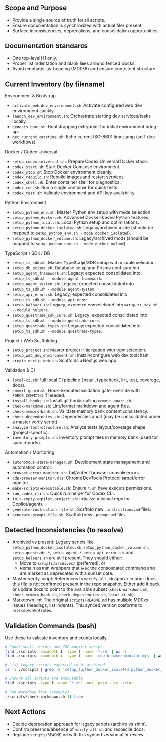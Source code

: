 

## Scope and Purpose

- Provide a single source of truth for all scripts.
- Ensure documentation is synchronized with actual files present.
- Surface inconsistencies, deprecations, and consolidation opportunities.

## Documentation Standards

- One top-level H1 only.
- Proper list indentation and blank lines around fenced blocks.
- Avoid emphasis-as-heading (MD036) and ensure consistent structure.

## Current Inventory (by filename)

Environment & Bootstrap

- `activate_web_dev_environment.sh`: Activate configured web dev environment quickly.
- `launch_dev_environment.sh`: Orchestrate starting dev services/tasks locally.
- `genesis_boot.sh`: Bootstrapping entrypoint for initial environment bring-up.
- `get_current_datetime.sh`: Echo current ISO-8601 timestamp (self-doc workflows).

Docker / Codex Universal

- `setup_codex_universal.sh`: Prepare Codex Universal Docker stack.
- `codex_start.sh`: Start Docker Compose environment.
- `codex_stop.sh`: Stop Docker environment cleanly.
- `codex_rebuild.sh`: Rebuild images and restart services.
- `codex_shell.sh`: Enter container shell for diagnostics.
- `codex_run.sh`: Run a single container for quick tests.
- `codex_test.sh`: Validate environment and API key availability.

Python Environment

- `setup_python_env.sh`: Master Python env setup with mode selection.
- `setup_python_docker.sh`: Advanced Docker-based Python features.
- `setup_python_local.sh`: Local Python setup and optimizations.
- `setup_python_docker_isolated.sh`: Legacy/archived mode (should be mapped to `setup_python_env.sh --mode docker_isolated`).
- `setup_python_docker_volume.sh`: Legacy/archived mode (should be mapped to `setup_python_env.sh --mode docker_volume`).

TypeScript / SDK / DB

- `setup_ts_sdk.sh`: Master TypeScript/SDK setup with module selection.
- `setup_db_prisma.sh`: Database setup and Prisma configuration.
- `setup_agent_framework.sh`: Legacy; expected consolidated into `setup_ts_sdk.sh --module agent-framework`.
- `setup_agent_system.sh`: Legacy; expected consolidated into `setup_ts_sdk.sh --module agent-system`.
- `setup_api_error.sh`: Legacy; expected consolidated into `setup_ts_sdk.sh --module api-error`.
- `setup_helpers.sh`: Legacy; expected consolidated into `setup_ts_sdk.sh --module helpers`.
- `setup_questrade_sdk_core.sh`: Legacy; expected consolidated into `setup_ts_sdk.sh --module questrade-core`.
- `setup_questrade_types.sh`: Legacy; expected consolidated into `setup_ts_sdk.sh --module questrade-types`.

Project / Web Scaffolding

- `setup_project.sh`: Master project initialization with type selection.
- `setup_web_dev_environment.sh`: Install/configure web dev toolchain.
- `create-nextjs-web.sh`: Scaffolds a Next.js web app.

Validation & CI

- `local-ci.sh`: Full local CI pipeline (install, typecheck, lint, test, coverage, docs).
- `commit-guard.sh`: Hook-executed validation gate; override with `FORCE_COMMIT=1` if needed.
- `install-hooks.sh`: Install git hooks calling `commit-guard.sh`.
- `check-markdown.sh`: Lint/format markdown and agent files.
- `check-memory-bank.sh`: Validate memory bank content consistency.
- `check-dependencies.sh`: Dependencies audit (may be consolidated under a master verify script).
- `analyze-test-structure.sh`: Analyze tests layout/coverage shape (project-specific).
- `inventory-prompts.sh`: Inventory prompt files in memory bank (used for sync reports).

Automation / Monitoring

- `autonomous-state-manager.sh`: Development state management and automation control.
- `browser-error-monitor.sh`: Tail/collect browser console errors.
- `cdp-browser-monitor.mjs`: Chrome DevTools Protocol target/error monitor.
- `make-scripts-executable.sh`: Ensure `*.sh` have execute permissions.
- `run_codex_cli.sh`: Quick run helper for Codex CLI.
- `init-empty-copilot-project.sh`: Initialize minimal repo for Copilot/agents.
- `generate-instruction-file.sh`: Scaffold new `.instructions.md` files.
- `generate-prompt-file.sh`: Scaffold new `.prompt.md` files.

## Detected Inconsistencies (to resolve)

- Archived vs present: Legacy scripts like `setup_python_docker_isolated.sh`, `setup_python_docker_volume.sh`, `setup_questrade_*`, `setup_agent_*`, `setup_api_error.sh`, and `setup_helpers.sh` are still present. They should either:
  - Move to `scripts/archives/` (preferred), or
  - Remain as thin wrappers that `exec` the consolidated command and are marked as deprecated with a sunset date.
- Master verify script: References to `verify-all.sh` appear in prior docs; this file is not confirmed present in the repo snapshot. Either add it back or update docs to point to the available subset (`check-markdown.sh`, `check-memory-bank.sh`, `check-dependencies.sh`, `local-ci.sh`).
- Markdown lint: The original `scripts/README.md` has multiple MD0xx issues (headings, list indents). This synced version conforms to markdownlint rules.

## Validation Commands (bash)

Use these to validate inventory and counts locally.

```bash
# Count shell scripts and CDP monitor script
find ./scripts -maxdepth 1 -type f -name '*.sh' | wc -l
find ./scripts -maxdepth 1 -type f -name 'cdp-browser-monitor.mjs' | wc -l

# List legacy scripts expected to be archived
ls -1 ./scripts | grep -E 'setup_(python_docker_isolated|python_docker_volume|questrade_|agent_|api_error|helpers)'

# Ensure all scripts are executable
find ./scripts -type f -name '*.sh' -not -perm -u+x -print

# Run markdown lint (example)
./scripts/check-markdown.sh || true
```

## Next Actions

- Decide deprecation approach for legacy scripts (archive vs shim).
- Confirm presence/absence of `verify-all.sh` and reconcile docs.
- Replace `scripts/README.md` with this synced version after review.
